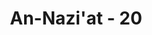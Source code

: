 ---
title: "An-Nazi'at - 20"
no: 20
arabic_no: ٢٠
ayah: فَاَرٰىهُ الْاٰيَةَ الْكُبْرٰىۖ
translation: "Lalu (Musa) memperlihatkan kepadanya mukjizat yang besar."
tafsir: "Kemudian Allah menerangkan bahwa Fir'aun tetap membangkang dan tidak mau mengikuti ajakan Nabi Musa sehingga Musa terpaksa memperlihatkan mukjizat-mukjizatnya. Lalu Musa memperlihatkan kepada Fir'aun mukjizat yang besar yaitu tongkat menjadi ular dan telapak tangan yang bersinar terang. Meskipun begitu, Fir'aun masih mengingkari kenabian Musa dan tetap bersikap durhaka dan menentang Allah. Kemudian Fir'aun berpaling dan berusaha untuk mengadakan perlawanan kepada Musa."
---